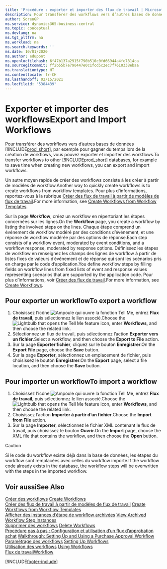 ```yaml
---
title: 'Procédure : exporter et importer des flux de travail | Microsoft Docs'
description: Pour transférer des workflows vers d’autres bases de données Business Central, par exemple pour gagner du temps lors de la création de workflows, vous pouvez exporter et importer des workflows.
author: SorenGP
ms.service: dynamics365-business-central
ms.topic: conceptual
ms.devlang: na
ms.tgt_pltfrm: na
ms.workload: na
ms.search.keywords: ''
ms.date: 10/01/2020
ms.author: edupont
ms.openlocfilehash: 6f47b137a2915f790b510c0fd66944a4fe7814ca
ms.sourcegitcommit: ff2b55b7e790447e0c1fcd5c2ec7f7610338ebaa
ms.translationtype: HT
ms.contentlocale: fr-CH
ms.lasthandoff: 02/15/2021
ms.locfileid: "5384439"
---
```

# <a name="export-and-import-workflows"></a><span data-ttu-id="92351-103">Exporter et importer des workflows</span><span class="sxs-lookup"><span data-stu-id="92351-103">Export and Import Workflows</span></span>
<span data-ttu-id="92351-104">Pour transférer des workflows vers d’autres bases de données [!INCLUDE[prod_short](includes/prod_short.md)], par exemple pour gagner du temps lors de la création de workflows, vous pouvez exporter et importer des workflows.</span><span class="sxs-lookup"><span data-stu-id="92351-104">To transfer workflows to other [!INCLUDE[prod_short](includes/prod_short.md)] databases, for example to save time when creating new workflows, you can export and import workflows.</span></span>  

 <span data-ttu-id="92351-105">Un autre moyen rapide de créer des workflows consiste à les créer à partir de modèles de workflow.</span><span class="sxs-lookup"><span data-stu-id="92351-105">Another way to quickly create workflows is to create workflows from workflow templates.</span></span> <span data-ttu-id="92351-106">Pour plus d’informations, reportez-vous à la rubrique [Créer des flux de travail à partir de modèles de flux de travail](across-how-to-create-workflows-from-workflow-templates.md).</span><span class="sxs-lookup"><span data-stu-id="92351-106">For more information, see [Create Workflows from Workflow Templates](across-how-to-create-workflows-from-workflow-templates.md).</span></span>  

 <span data-ttu-id="92351-107">Sur la page **Workflow**, créez un workflow en répertoriant les étapes concernées sur les lignes.</span><span class="sxs-lookup"><span data-stu-id="92351-107">On the **Workflow** page, you create a workflow by listing the involved steps on the lines.</span></span> <span data-ttu-id="92351-108">Chaque étape comprend un événement de workflow modéré par des conditions d’événement, et une réponse de workflow modérée par des options de réponse.</span><span class="sxs-lookup"><span data-stu-id="92351-108">Each step consists of a workflow event, moderated by event conditions, and a workflow response, moderated by response options.</span></span> <span data-ttu-id="92351-109">Définissez les étapes de workflow en renseignez les champs des lignes de workflow à partir de listes fixes de valeurs d’événement et de réponse qui sont les scénarios pris en charge par le code d’application.</span><span class="sxs-lookup"><span data-stu-id="92351-109">You define workflow steps by filling fields on workflow lines from fixed lists of event and response values representing scenarios that are supported by the application code.</span></span> <span data-ttu-id="92351-110">Pour plus d’informations, voir [Créer des flux de travail](across-how-to-create-workflows.md).</span><span class="sxs-lookup"><span data-stu-id="92351-110">For more information, see [Create Workflows](across-how-to-create-workflows.md).</span></span>  

## <a name="to-export-a-workflow"></a><span data-ttu-id="92351-111">Pour exporter un workflow</span><span class="sxs-lookup"><span data-stu-id="92351-111">To export a workflow</span></span>  
1.  <span data-ttu-id="92351-112">Choisissez l’icône ![Ampoule qui ouvre la fonction Tell Me](media/ui-search/search_small.png "Dites-moi ce que vous voulez faire"), entrez **Flux de travail**, puis sélectionnez le lien associé.</span><span class="sxs-lookup"><span data-stu-id="92351-112">Choose the ![Lightbulb that opens the Tell Me feature](media/ui-search/search_small.png "Tell me what you want to do") icon, enter **Workflows**, and then choose the related link.</span></span>  
2.  <span data-ttu-id="92351-113">Sélectionnez un flux de travail, puis sélectionnez l’action **Exporter vers un fichier**.</span><span class="sxs-lookup"><span data-stu-id="92351-113">Select a workflow, and then choose the **Export to File** action.</span></span>  
3.  <span data-ttu-id="92351-114">Sur la page **Exporter fichier**, cliquez sur le bouton **Enregistrer**.</span><span class="sxs-lookup"><span data-stu-id="92351-114">On the **Export File** page, choose the **Save** button.</span></span>  
4.  <span data-ttu-id="92351-115">Sur la page **Exporter**, sélectionnez un emplacement de fichier, puis choisissez le bouton **Enregistrer**.</span><span class="sxs-lookup"><span data-stu-id="92351-115">On the **Export** page, select a file location, and then choose the **Save** button.</span></span>  

## <a name="to-import-a-workflow"></a><span data-ttu-id="92351-116">Pour importer un workflow</span><span class="sxs-lookup"><span data-stu-id="92351-116">To import a workflow</span></span>  
1.  <span data-ttu-id="92351-117">Choisissez l’icône ![Ampoule qui ouvre la fonction Tell Me](media/ui-search/search_small.png "Dites-moi ce que vous voulez faire"), entrez **Flux de travail**, puis sélectionnez le lien associé.</span><span class="sxs-lookup"><span data-stu-id="92351-117">Choose the ![Lightbulb that opens the Tell Me feature](media/ui-search/search_small.png "Tell me what you want to do") icon, enter **Workflows**, and then choose the related link.</span></span>  
2.  <span data-ttu-id="92351-118">Choisissez l’action **Importer à partir d’un fichier**.</span><span class="sxs-lookup"><span data-stu-id="92351-118">Choose the **Import from File** action.</span></span>  
3.  <span data-ttu-id="92351-119">Sur la page **Importer**, sélectionnez le fichier XML contenant le flux de travail, puis choisissez le bouton **Ouvrir**.</span><span class="sxs-lookup"><span data-stu-id="92351-119">On the **Import** page, choose the XML file that contains the workflow, and then choose the **Open** button.</span></span>  

> [!CAUTION]  
>  <span data-ttu-id="92351-120">Si le code du workflow existe déjà dans la base de données, les étapes du workflow sont remplacées avec celles du workflow importé.</span><span class="sxs-lookup"><span data-stu-id="92351-120">If the workflow code already exists in the database, the workflow steps will be overwritten with the steps in the imported workflow.</span></span>  

## <a name="see-also"></a><span data-ttu-id="92351-121">Voir aussi</span><span class="sxs-lookup"><span data-stu-id="92351-121">See Also</span></span>  
 <span data-ttu-id="92351-122">[Créer des workflows](across-how-to-create-workflows.md) </span><span class="sxs-lookup"><span data-stu-id="92351-122">[Create Workflows](across-how-to-create-workflows.md) </span></span>  
 <span data-ttu-id="92351-123">[Créer des flux de travail à partir de modèles de flux de travail](across-how-to-create-workflows-from-workflow-templates.md) </span><span class="sxs-lookup"><span data-stu-id="92351-123">[Create Workflows from Workflow Templates](across-how-to-create-workflows-from-workflow-templates.md) </span></span>  
 <span data-ttu-id="92351-124">[Afficher des instances d’étape de workflow archivées](across-how-to-view-archived-workflow-step-instances.md) </span><span class="sxs-lookup"><span data-stu-id="92351-124">[View Archived Workflow Step Instances](across-how-to-view-archived-workflow-step-instances.md) </span></span>  
 <span data-ttu-id="92351-125">[Supprimer des workflows](across-how-to-delete-workflows.md) </span><span class="sxs-lookup"><span data-stu-id="92351-125">[Delete Workflows](across-how-to-delete-workflows.md) </span></span>  
 <span data-ttu-id="92351-126">[Procédure pas à pas : Configuration et utilisation d’un flux d’approbation achat](walkthrough-setting-up-and-using-a-purchase-approval-workflow.md) </span><span class="sxs-lookup"><span data-stu-id="92351-126">[Walkthrough: Setting Up and Using a Purchase Approval Workflow](walkthrough-setting-up-and-using-a-purchase-approval-workflow.md) </span></span>  
 <span data-ttu-id="92351-127">[Paramétrage des workflows](across-set-up-workflows.md) </span><span class="sxs-lookup"><span data-stu-id="92351-127">[Setting Up Workflows](across-set-up-workflows.md) </span></span>  
 <span data-ttu-id="92351-128">[Utilisation des workflows](across-use-workflows.md) </span><span class="sxs-lookup"><span data-stu-id="92351-128">[Using Workflows](across-use-workflows.md) </span></span>  
 [<span data-ttu-id="92351-129">Flux de travail</span><span class="sxs-lookup"><span data-stu-id="92351-129">Workflow</span></span>](across-workflow.md)   


[!INCLUDE[footer-include](includes/footer-banner.md)]